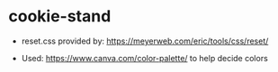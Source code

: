 # cookie-stand
+ reset.css provided by: https://meyerweb.com/eric/tools/css/reset/

+ Used: https://www.canva.com/color-palette/ to help decide colors